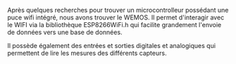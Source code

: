 Après quelques recherches pour trouver un microcontrolleur possédant une puce wifi intégré, nous avons trouver le WEMOS.
Il permet d'interagir avec le WIFI via la bibliothèque ESP8266WiFi.h qui facilite grandement l'envoie de données
vers une base de données.

Il possède également des entrées et sorties digitales et analogiques qui permettent de lire les mesures des différents capteurs.

